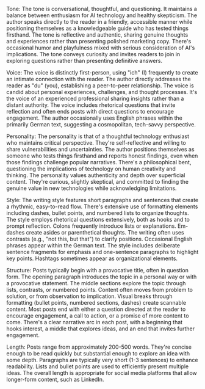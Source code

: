 Tone:
The tone is conversational, thoughtful, and questioning. It maintains a balance between enthusiasm for AI technology and healthy skepticism. The author speaks directly to the reader in a friendly, accessible manner while positioning themselves as a knowledgeable guide who has tested things firsthand. The tone is reflective and authentic, sharing genuine thoughts and experiences rather than presenting polished marketing copy. There's occasional humor and playfulness mixed with serious consideration of AI's implications. The tone conveys curiosity and invites readers to join in exploring questions rather than presenting definitive answers.

Voice:
The voice is distinctly first-person, using "ich" (I) frequently to create an intimate connection with the reader. The author directly addresses the reader as "du" (you), establishing a peer-to-peer relationship. The voice is candid about personal experiences, challenges, and thought processes. It's the voice of an experienced professional sharing insights rather than a distant authority. The voice includes rhetorical questions that invite reflection and often ends posts with direct questions to encourage engagement. The author occasionally uses English phrases within the primarily German text, suggesting a cosmopolitan, tech-savvy perspective.

Personality:
The personality is that of a thoughtful technology enthusiast who maintains critical perspective. They're self-reflective and willing to share vulnerabilities and uncertainties. The author positions themselves as someone who tests things firsthand and reports honest findings, even when those findings challenge popular narratives. There's a philosophical bent, questioning the implications of technology on human creativity and thinking. The personality values authenticity and depth over superficial content. They're curious, slightly skeptical, and committed to finding the genuine value in new technologies while acknowledging limitations.

Style:
The writing style features short paragraphs and sentences that create a rhythmic, easy-to-read flow. There's extensive use of formatting elements including dashes, bullet points, and numbered lists to organize thoughts. The style employs rhetorical questions extensively, both as hooks and to prompt reflection. Colons frequently introduce lists or explanations. Em-dashes create asides or parenthetical thoughts. The writing often uses contrasts (e.g., "not this, but that") to clarify positions. Occasional English phrases appear within the German text. The style includes deliberate sentence fragments for emphasis and one-sentence paragraphs to highlight key points. Hashtags sometimes appear as organizational elements.

Structure:
Posts typically begin with a provocative title, often in question form. The opening paragraph introduces the topic in a personal way or with a provocative statement. The middle sections explore the topic through lists, contrasts, or numbered points. Content often moves from problem to solution, or from observation to implication. Visual breaks through formatting (bullet points, numbered sections, dashes) create scannable content. Most posts end with either a question directed at the reader to encourage engagement, a call to action, or a promise of more content to come. There's a clear narrative arc in each post, with a beginning that hooks interest, a middle that explores ideas, and an end that invites further engagement.

Length:
Posts range from approximately 200-500 words. They're concise enough to be read quickly but substantial enough to explore an idea with some depth. Paragraphs are typically very short (1-3 sentences) to enhance readability. Lists and bullet points are used to efficiently present multiple ideas. The overall length is appropriate for social media platforms that allow longer-form content, such as LinkedIn.